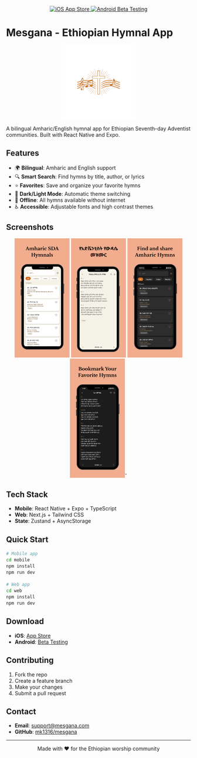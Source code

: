 <p align="center">
  <a href="https://apps.apple.com/us/app/mesgana/id6747017556" target="_blank">
    <img src="https://img.shields.io/badge/iOS%20App%20Store-Download%20Now-green?logo=apple&logoColor=white&style=for-the-badge" alt="iOS App Store"/>
  </a>
  <a href="https://mk1316.app.n8n.cloud/form/865f844c-fe75-452b-8bd0-4c209f5bc89c
" target="_blank">
    <img src="https://img.shields.io/badge/Android%20Beta-Join%20Testing-orange?logo=android&logoColor=white&style=for-the-badge" alt="Android Beta Testing"/>
  </a>
</p>

# Mesgana - Ethiopian Hymnal App

<p align="center">
  <img src="img/adaptive-icon.png" width="200" alt="Mesgana Logo"/>
</p>

A bilingual Amharic/English hymnal app for Ethiopian Seventh-day Adventist communities. Built with React Native and Expo.

## Features

- 🌍 **Bilingual**: Amharic and English support
- 🔍 **Smart Search**: Find hymns by title, author, or lyrics
- ⭐ **Favorites**: Save and organize your favorite hymns
- 🌙 **Dark/Light Mode**: Automatic theme switching
- 📱 **Offline**: All hymns available without internet
- ♿ **Accessible**: Adjustable fonts and high contrast themes

## Screenshots

<p align="center">
  <img src="img/1.png" width="150" alt="Home Screen"/>
  <img src="img/2.png" width="150" alt="Hymn Screen"/>
  <img src="img/3.png" width="150" alt="Home Screen Dark"/>
  <img src="img/4.png" width="150" alt="Hymn Screen Dark"/>˘
</p>

## Tech Stack

- **Mobile**: React Native + Expo + TypeScript
- **Web**: Next.js + Tailwind CSS
- **State**: Zustand + AsyncStorage

## Quick Start

```bash
# Mobile app
cd mobile
npm install
npm run dev

# Web app
cd web
npm install
npm run dev
```

## Download

- **iOS**: [App Store](https://apps.apple.com/us/app/mesgana/id6747017556)
- **Android**: [Beta Testing](https://mk1316.app.n8n.cloud/form/865f844c-fe75-452b-8bd0-4c209f5bc89c)

## Contributing

1. Fork the repo
2. Create a feature branch
3. Make your changes
4. Submit a pull request

## Contact

- **Email**: support@mesgana.com
- **GitHub**: [mk1316/mesgana](https://github.com/mk1316/mesgana)

---

<p align="center">Made with ❤️ for the Ethiopian worship community</p>
